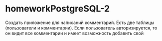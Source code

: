 # homeworkPostgreSQL-2
Создать приложение для написаний комментарий. Есть две таблицы (пользователи и комментарии). Если пользователь авторизируется, то он видит все комментарии и имеет возможность добавить свой
